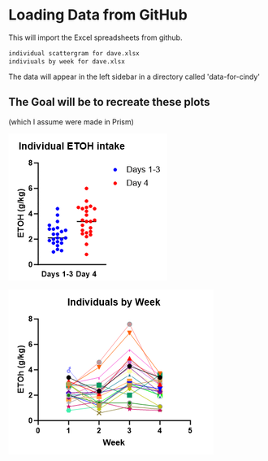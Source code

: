 # Loading Data from GitHub

This will import the Excel spreadsheets from github.

```
individual scattergram for dave.xlsx
indiviuals by week for dave.xlsx
```

The data will appear in the left sidebar in a directory called 'data-for-cindy'


## The Goal will be to recreate these plots 

(which I assume were made in Prism)

![alt text](https://github.com/mitomac/data-for-cindy/blob/main/scatter.png?raw=true)

![alt text](https://github.com/mitomac/data-for-cindy/blob/main/week.png?raw=true)
